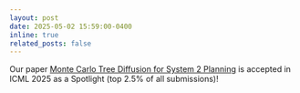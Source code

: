 ```yaml
---
layout: post
date: 2025-05-02 15:59:00-0400
inline: true
related_posts: false
---
```


Our paper [Monte Carlo Tree Diffusion for System 2 Planning](https://arxiv.org/abs/2502.07202) is accepted in ICML 2025 as a Spotlight (top 2.5% of all submissions)!

